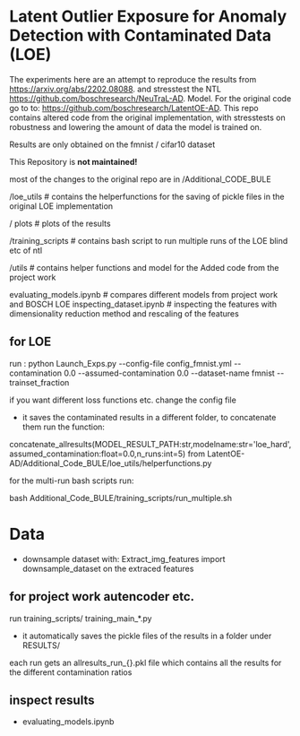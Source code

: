 #  Latent Outlier Exposure for Anomaly Detection with Contaminated Data (LOE)

The experiments here are an attempt to reproduce the results from https://arxiv.org/abs/2202.08088. and stresstest the NTL https://github.com/boschresearch/NeuTraL-AD. Model. For the original code go to to: https://github.com/boschresearch/LatentOE-AD. This repo contains altered code from the original implementation, with stresstests on robustness and  lowering the amount of data the model is trained on.

Results are only obtained on the fmnist / cifar10 dataset

This Repository is **not maintained!**

most of the changes to the original repo are in /Additional_CODE_BULE 

 /loe_utils             # contains the helperfunctions for the saving of pickle files in the original LOE implementation
 
 / plots               # plots of the results
 
 /training_scripts      # contains bash script to run multiple runs of the LOE blind etc of ntl
 
 /utils                 # contains helper functions and model for the Added code from the project work
                     
 evaluating_models.ipynb  # compares different models from project work and BOSCH LOE
 inspecting_dataset.ipynb # inspecting the features with dimensionality reduction method and rescaling of the features



## for LOE  

run :
python Launch_Exps.py --config-file config_fmnist.yml   --contamination 0.0 --assumed-contamination 0.0 --dataset-name fmnist  --trainset_fraction

if you want different loss functions etc. change the  config file

- it saves the contaminated results in a different folder, to concatenate them run the function:

concatenate_allresults(MODEL_RESULT_PATH:str,modelname:str='loe_hard',assumed_contamination:float=0.0,n_runs:int=5)
from
LatentOE-AD/Additional_Code_BULE/loe_utils/helperfunctions.py


for the multi-run bash scripts run:

bash Additional_Code_BULE/training_scripts/run_multiple.sh



# Data

- downsample dataset with: Extract_img_features import downsample_dataset on the extraced features


## for project work autencoder etc. 
run training_scripts/ training_main_*.py

- it automatically saves the pickle files of the results in a folder under RESULTS/

each run gets an allresults_run_{}.pkl file which contains all the results for the different contamination ratios



## inspect results

- evaluating_models.ipynb 
